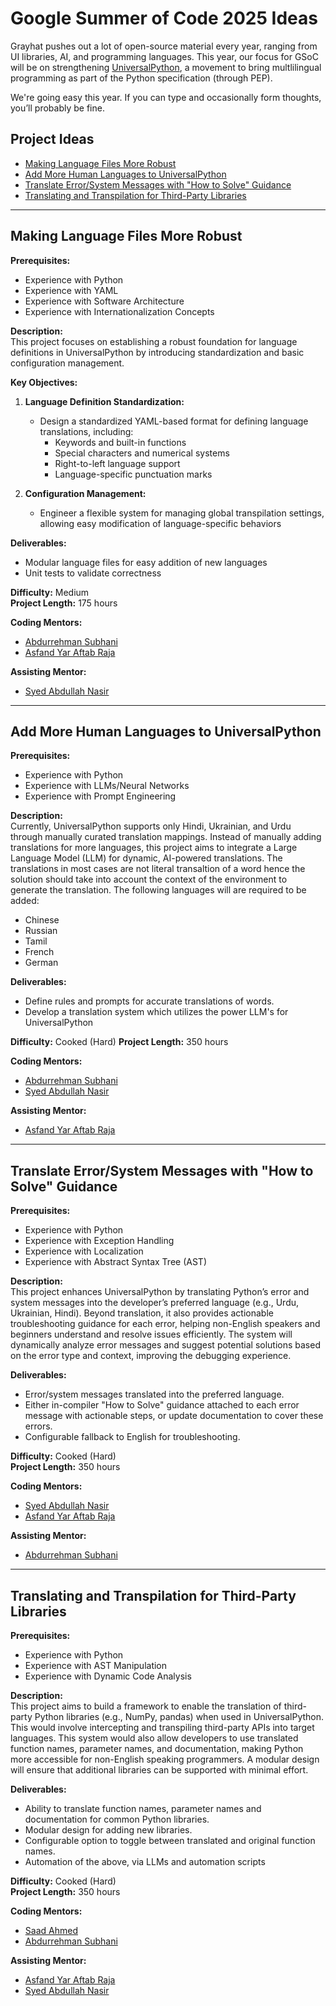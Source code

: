 # Google Summer of Code 2025 Ideas

Grayhat pushes out a lot of open-source material every year, ranging from UI libraries, AI, and programming languages.
This year, our focus for GSoC will be on strengthening [UniversalPython](https://github.com/UniversalPython), a movement to bring multlilingual programming as part of the Python specification (through PEP).

We're going easy this year. If you can type and occasionally form thoughts, you’ll probably be fine.

## Project Ideas

* [Making Language Files More Robust](#making-language-files-more-robust)
* [Add More Human Languages to UniversalPython](#add-more-human-languages-to-universalpython)
* [Translate Error/System Messages with "How to Solve" Guidance](#translate-errorsystem-messages-with-how-to-solve-guidance)
* [Translating and Transpilation for Third-Party Libraries](#translating-and-transpilation-for-third-party-libraries)

---

## Making Language Files More Robust  

**Prerequisites:**  
- Experience with Python  
- Experience with YAML  
- Experience with Software Architecture  
- Experience with Internationalization Concepts  

**Description:**  
This project focuses on establishing a robust foundation for language definitions in UniversalPython by introducing standardization and basic configuration management.

**Key Objectives:**  

1. **Language Definition Standardization:**  
   - Design a standardized YAML-based format for defining language translations, including:
     - Keywords and built-in functions  
     - Special characters and numerical systems  
     - Right-to-left language support  
     - Language-specific punctuation marks  

2. **Configuration Management:**  
   - Engineer a flexible system for managing global transpilation settings, allowing easy modification of language-specific behaviors  

**Deliverables:**  
- Modular language files for easy addition of new languages  
- Unit tests to validate correctness  

**Difficulty:** Medium  
**Project Length:** 175 hours  

**Coding Mentors:**  
- [Abdurrehman Subhani](https://github.com/AbdurrehmanSubhani)  
- [Asfand Yar Aftab Raja](https://github.com/asfand687)  

**Assisting Mentor:**  
- [Syed Abdullah Nasir](https://github.com/NasirAbdullahSyed)  

---

## Add More Human Languages to UniversalPython  

**Prerequisites:**  
- Experience with Python  
- Experience with LLMs/Neural Networks  
- Experience with Prompt Engineering  

**Description:**  
Currently, UniversalPython supports only Hindi, Ukrainian, and Urdu through manually curated translation mappings. Instead of manually adding translations for more languages, this project aims to integrate a Large Language Model (LLM) for dynamic, AI-powered translations. The translations in most cases are not literal transaltion of a word hence the solution should take into account the context of the environment to generate the translation. The following languages will are required to be added:
- Chinese
- Russian
- Tamil
- French
- German

**Deliverables:**  
- Define rules and prompts for accurate translations of words.
- Develop a translation system which utilizes the power LLM's for UniversalPython 

**Difficulty:** Cooked (Hard)
**Project Length:** 350 hours  

**Coding Mentors:**  
- [Abdurrehman Subhani](https://github.com/AbdurrehmanSubhani)  
- [Syed Abdullah Nasir](https://github.com/NasirAbdullahSyed)  

**Assisting Mentor:**  
- [Asfand Yar Aftab Raja](https://github.com/asfand687)  

---

## Translate Error/System Messages with "How to Solve" Guidance  

**Prerequisites:**  
- Experience with Python  
- Experience with Exception Handling  
- Experience with Localization  
- Experience with Abstract Syntax Tree (AST)  

**Description:**  
This project enhances UniversalPython by translating Python’s error and system messages into the developer’s preferred language (e.g., Urdu, Ukrainian, Hindi). Beyond translation, it also provides actionable troubleshooting guidance for each error, helping non-English speakers and beginners understand and resolve issues efficiently.
The system will dynamically analyze error messages and suggest potential solutions based on the error type and context, improving the debugging experience.

**Deliverables:**
- Error/system messages translated into the preferred language.
- Either in-compiler "How to Solve" guidance attached to each error message with actionable steps, or update documentation to cover these errors.
- Configurable fallback to English for troubleshooting.

**Difficulty:** Cooked (Hard)  
**Project Length:** 350 hours  

**Coding Mentors:**  
- [Syed Abdullah Nasir](https://github.com/NasirAbdullahSyed)  
- [Asfand Yar Aftab Raja](https://github.com/asfand687)  

**Assisting Mentor:**  
- [Abdurrehman Subhani](https://github.com/AbdurrehmanSubhani)  

---

## Translating and Transpilation for Third-Party Libraries  

**Prerequisites:**  
- Experience with Python  
- Experience with AST Manipulation  
- Experience with Dynamic Code Analysis  

**Description:**  
This project aims to build a framework to enable the translation of third-party Python libraries (e.g., NumPy, pandas) when used in UniversalPython. This would involve intercepting and transpiling third-party APIs into target languages. 
This system would also allow developers to use translated function names, parameter names, and documentation, making Python more accessible for non-English speaking programmers. A modular design will ensure that additional libraries can be supported with minimal effort. 

**Deliverables:**  
- Ability to translate function names, parameter names and documentation for common Python libraries.
- Modular design for adding new libraries.
- Configurable option to toggle between translated and original function names.
- Automation of the above, via LLMs and automation scripts
 
**Difficulty:** Cooked (Hard)  
**Project Length:** 350 hours  

**Coding Mentors:**  
- [Saad Ahmed](https://github.com/SaadBazaz)
- [Abdurrehman Subhani](https://github.com/AbdurrehmanSubhani)  

**Assisting Mentor:**  
- [Asfand Yar Aftab Raja](https://github.com/asfand687)  
- [Syed Abdullah Nasir](https://github.com/NasirAbdullahSyed)

